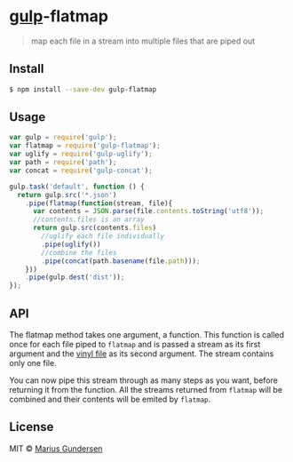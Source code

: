 # [gulp](http://gulpjs.com)-flatmap

> map each file in a stream into multiple files that are piped out

## Install

```bash
$ npm install --save-dev gulp-flatmap
```


## Usage

```js
var gulp = require('gulp');
var flatmap = require('gulp-flatmap');
var uglify = require('gulp-uglify');
var path = require('path');
var concat = require('gulp-concat');

gulp.task('default', function () {
  return gulp.src('*.json')
    .pipe(flatmap(function(stream, file){
      var contents = JSON.parse(file.contents.toString('utf8'));
      //contents.files is an array
      return gulp.src(contents.files)
        //uglify each file individually
        .pipe(uglify())
        //combine the files
        .pipe(concat(path.basename(file.path)));
    }))
    .pipe(gulp.dest('dist'));
});
```


## API

The flatmap method takes one argument, a function. This function is called once for each file piped to `flatmap` and is passed a stream as its first argument and the [vinyl file](https://github.com/wearefractal/vinyl) as its second argument. The stream contains only one file.

You can now pipe this stream through as many steps as you want, before returning it from the function. All the streams returned from `flatmap` will be combined and their contents will be emited by `flatmap`.

## License

MIT © [Marius Gundersen](https://github.com/mariusGundersen)
